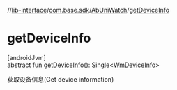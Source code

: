 //[lib-interface](../../../index.md)/[com.base.sdk](../index.md)/[AbUniWatch](index.md)/[getDeviceInfo](get-device-info.md)

# getDeviceInfo

[androidJvm]\
abstract fun [getDeviceInfo](get-device-info.md)(): Single&lt;[WmDeviceInfo](../../com.base.sdk.entity.settings/-wm-device-info/index.md)&gt;

获取设备信息(Get device information)
